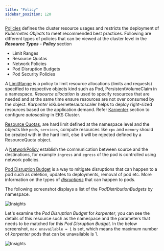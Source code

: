 ```yaml
---
title: "Policy"
sidebar_position: 120
---
```


[Policies](https://kubernetes.io/docs/concepts/policy/) defines the cluster resource usages and restricts the deployment of _Kubernetes Objects_ to meet recommended best practices. Following are different types of policies that can be viewed at the cluster level in the **_Resource Types_** - **_Policy_** section

- Limit Ranges
- Resource Quotas
- Network Policies
- Pod Disruption Budgets
- Pod Security Policies

A [LimitRange](https://kubernetes.io/docs/concepts/policy/limit-range/) is a policy to limit resource allocations (limits and requests) specified to respective objects kind such as Pod, PersistentVolumeClaim in a namespace. _Resource allocation_ is used to specify resources that are needed and at the same time ensure resources are not over consumed by the object. _Karpenter_ isKubernetesautoscaler helps to deploy right-sized resources based on the application demand. Refer [Karpenter](../../../autoscaling/compute/karpenter/index.md) section to configure _autoscaling_ in EKS Cluster.

[Resource Quotas](https://kubernetes.io/docs/concepts/policy/resource-quotas/), are hard limit defined at the namespace level and the objects like `pods`, `services`, compute resources like `cpu` and `memory` should be created with in the hard limit, else it will be rejected defined by a ResourceQuota object.

A [NetworkPolicy](https://kubernetes.io/docs/concepts/services-networking/network-policies/) establish the communication between source and the destinations, for example `ingress` and `egress` of the pod is controlled using network policies.

[Pod Disruption Budget](https://kubernetes.io/docs/tasks/run-application/configure-pdb/) is a way to mitigate disruptions that can happen to a pod such as deletion, updates to deployments, removal of pod etc. More information on the types of _[disruptions](https://kubernetes.io/docs/concepts/workloads/pods/disruptions/)_ that can happen to pods.

The following screenshot displays a list of the _PodDistributionBudgets_ by namespace.

![Insights](/img/resource-view/policy-poddisruption.jpg)

Let's examine the _Pod Disruption Budget_ for _karpenter_, you can see the details of this resource such as the namespace and the parameters that needs to be matched for this _Pod Disruption Budget_. In the below screenshot, `max unavailable = 1` is set, which means the maximum number of _karpenter_ pods that can be unavailable is 1.

![Insights](/img/resource-view/policy-poddisruption-detail.jpg)
